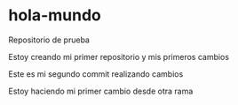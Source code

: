 # hola-mundo
Repositorio de prueba

Estoy creando mi primer repositorio y mis primeros cambios

Este es mi segundo commit realizando cambios

Estoy haciendo mi primer cambio desde otra rama
